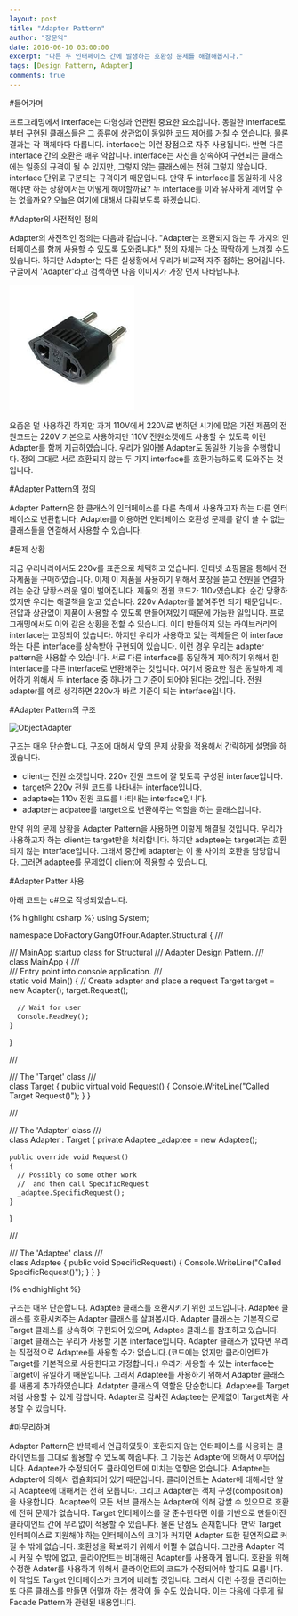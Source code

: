 ```yaml
---
layout: post
title: "Adapter Pattern"
author: "장문익"
date: 2016-06-10 03:00:00
excerpt: "다른 두 인터페이스 간에 발생하는 호환성 문제를 해결해봅시다."
tags: [Design Pattern, Adapter]
comments: true
---
```


#들어가며

프로그래밍에서 interface는 다형성과 연관된 중요한 요소입니다. 동일한 interface로부터 구현된 클래스들은 그 종류에 상관없이 동일한 코드 제어를 거칠 수 있습니다. 물론 결과는 각 객체마다 다릅니다. interface는 이런 장점으로 자주 사용됩니다. 반면 다른 interface 간의 호환은 매우 약합니다. interface는 자신을 상속하여 구현되는 클래스에는 일종의 규격이 될 수 있지만, 그렇지 않는 클래스에는 전혀 그렇지 않습니다. interface 단위로 구분되는 규격이기 때문입니다. 만약 두 interface를 동일하게 사용해야만 하는 상황에서는 어떻게 해야할까요? 두 interface를 이와 유사하게 제어할 수는 없을까요? 오늘은 여기에 대해서 다뤄보도록 하겠습니다. 

#Adapter의 사전적인 정의

Adapter의 사전적인 정의는 다음과 같습니다.
"Adapter는 호환되지 않는 두 가지의 인터페이스를 함께 사용할 수 있도록 도와줍니다."
정의 자체는 다소 딱딱하게 느껴질 수도 있습니다. 하지만 Adapter는 다른 실생황에서 우리가 비교적 자주 접하는 용어입니다. 구글에서 'Adapter'라고 검색하면 다음 이미지가 가장 먼저 나타납니다.

![Real Adapter](/assets/img/adapter.jpeg)

요즘은 덜 사용하긴 하지만 과거 110V에서 220V로 변하던 시기에 많은 가전 제품의 전원코드는 220V 기본으로 사용하지만 110V 전원소켓에도 사용할 수 있도록 이런 Adapter를 함께 지급하였습니다. 우리가 알아볼 Adapter도 동일한 기능을 수행합니다. 정의 그대로 서로 호환되지 않는 두 가지 interface를 호환가능하도록 도와주는 것입니다.

#Adapter Pattern의 정의

Adapter Pattern은 한 클래스의 인터페이스를 다른 측에서 사용하고자 하는 다른 인터페이스로 변환합니다. Adapter를 이용하면 인터페이스 호환성 문제를 같이 쓸 수 없는 클래스들을 연결해서 사용할 수 있습니다.

#문제 상황

지금 우리나라에서도 220v를 표준으로 채택하고 있습니다. 인터넷 쇼핑몰을 통해서 전자제품을 구매하였습니다. 이제 이 제품을 사용하기 위해서 포장을 뜯고 전원을 연결하려는 순간 당황스러운 일이 벌어집니다. 제품의 전원 코드가 110v였습니다. 순간 당황하였지만 우리는 해결책을 알고 있습니다. 220v Adapter를 붙여주면 되기 때문입니다. 전압과 상관없이 제품이 사용할 수 있도록 만들어져있기 때문에 가능한 일입니다.
프로그래밍에서도 이와 같은 상황을 접할 수 있습니다. 이미 만들어져 있는 라이브러리의 interface는 고정되어 있습니다. 하지만 우리가 사용하고 있는 객체들은 이 interface와는 다른 interface를 상속받아 구현되어 있습니다. 이런 경우 우리는 adapter pattern을 사용할 수 있습니다. 서로 다른 interface를 동일하게 제어하기 위해서 한 interface를 다른 interface로 변환해주는 것입니다. 여기서 중요한 점은 동일하게 제어하기 위해서 두 interface 중 하나가 그 기준이 되어야 된다는 것입니다. 전원 adapter를 예로 생각하면 220v가 바로 기준이 되는 interface입니다. 

#Adapter Pattern의 구조

![ObjectAdapter](/assets/img/ObjectAdapter.png)

구조는 매우 단순합니다. 구조에 대해서 앞의 문제 상황을 적용해서 간략하게 설명을 하겠습니다.

* client는 전원 소켓입니다. 220v 전원 코드에 잘 맞도록 구성된 interface입니다.
* target은 220v 전원 코드를 나타내는 interface입니다.
* adaptee는 110v 전원 코드를 나타내는 interface입니다.
* adapter는 adpatee를 target으로 변환해주는 역할을 하는 클래스입니다.

만약 위의 문제 상황을 Adapter Pattern을 사용하면 이렇게 해결될 것입니다. 우리가 사용하고자 하는 client는 target만을 처리합니다. 하지만 adaptee는 target과는 호환되지 않는 interface입니다. 그래서 중간에 adapter는 이 둘 사이의 호환을 담당합니다. 그러면 adaptee를 문제없이 client에 적용할 수 있습니다.

#Adapter Patter 사용

아래 코드는 c#으로 작성되었습니다.

{% highlight csharp %}
using System;

namespace DoFactory.GangOfFour.Adapter.Structural
{
  /// <summary>
  /// MainApp startup class for Structural
  /// Adapter Design Pattern.
  /// </summary>
  class MainApp
  {
    /// <summary>
    /// Entry point into console application.
    /// </summary>
    static void Main()
    {
      // Create adapter and place a request
      Target target = new Adapter();
      target.Request();
 
      // Wait for user
      Console.ReadKey();
    }
  }
 
  /// <summary>
  /// The 'Target' class
  /// </summary>
  class Target
  {
    public virtual void Request()
    {
      Console.WriteLine("Called Target Request()");
    }
  }
 
  /// <summary>
  /// The 'Adapter' class
  /// </summary>
  class Adapter : Target
  {
    private Adaptee _adaptee = new Adaptee();
 
    public override void Request()
    {
      // Possibly do some other work
      //  and then call SpecificRequest
      _adaptee.SpecificRequest();
    }
  }
 
  /// <summary>
  /// The 'Adaptee' class
  /// </summary>
  class Adaptee
  {
    public void SpecificRequest()
    {
      Console.WriteLine("Called SpecificRequest()");
    }
  }
}

{% endhighlight %}

구조는 매우 단순합니다. Adaptee 클래스를 호환시키기 위한 코드입니다. Adaptee 클래스를 호환시켜주는 Adapter 클래스를 살펴봅시다. Adapter 클래스는 기본적으로 Target 클래스를 상속하여 구현되어 있으며, Adaptee 클래스를 참조하고 있습니다. Target 클래스는 우리가 사용할 기본 interface입니다. Adapter 클래스가 없다면 우리는 직접적으로 Adaptee를 사용할 수가 없습니다.(코드에는 없지만 클라이언트가 Target를 기본적으로 사용한다고 가정합니다.) 우리가 사용할 수 있는 interface는 Target이 유일하기 때문입니다. 그래서 Adaptee를 사용하기 위해서 Adapter 클래스를 새롭게 추가하였습니다. Adatpter 클래스의 역할은 단순합니다. Adaptee를 Target처럼 사용할 수 있게 감쌉니다. Adapter로 감싸진 Adaptee는 문제없이 Target처럼 사용할 수 있습니다.

#마무리하며

Adapter Pattern은 반복해서 언급하였듯이 호환되지 않는 인터페이스를 사용하는 클라이언트를 그대로 활용할 수 있도록 해줍니다. 그 기능은 Adapter에 의해서 이루어집니다. Adaptee가 수정되어도 클라이언트에 미치는 영향은 없습니다. Adaptee는 Adapter에 의해서 캡슐화되어 있기 때문입니다. 클라이언트는 Adater에 대해서만 알지 Adaptee에 대해서는 전혀 모릅니다. 그리고 Adapter는 객체 구성(composition)을 사용합니다. Adaptee의 모든 서브 클래스는 Adapter에 의해 감쌀 수 있으므로 호환에 전혀 문제가 없습니다. Target 인터페이스를 잘 준수한다면 이를 기반으로 만들어진 클라이언트 간에 무리없이 적용할 수 있습니다. 물론 단점도 존재합니다. 만약 Target 인터페이스로 지원해야 하는 인터페이스의 크기가 커지면 Adapter 또한 필연적으로 커질 수 밖에 없습니다. 호환성을 확보하기 위해서 어쩔 수 없습니다. 그만큼 Adapter 역시 커질 수 밖에 없고, 클라이언트는 비대해진 Adapter를 사용하게 됩니다. 호환을 위해 수정한 Adater를 사용하기 위해서 클라이언트의 코드가 수정되어야 할지도 모릅니다. 이 작업도 Target 인터페이스가 크기에 비례할 것입니다. 그래서 이런 수정을 관리하는 또 다른 클래스를 만들면 어떨까 하는 생각이 들 수도 있습니다. 이는 다음에 다루게 될 Facade Pattern과 관련된 내용입니다.


